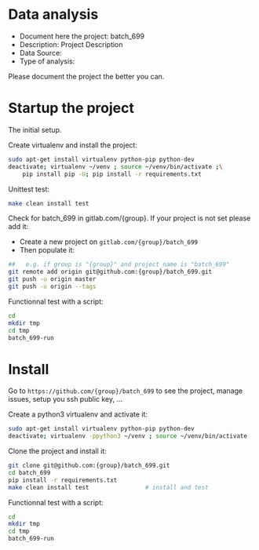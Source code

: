 # Data analysis
- Document here the project: batch_699
- Description: Project Description
- Data Source:
- Type of analysis:

Please document the project the better you can.

# Startup the project

The initial setup.

Create virtualenv and install the project:
```bash
sudo apt-get install virtualenv python-pip python-dev
deactivate; virtualenv ~/venv ; source ~/venv/bin/activate ;\
    pip install pip -U; pip install -r requirements.txt
```

Unittest test:
```bash
make clean install test
```

Check for batch_699 in gitlab.com/{group}.
If your project is not set please add it:

- Create a new project on `gitlab.com/{group}/batch_699`
- Then populate it:

```bash
##   e.g. if group is "{group}" and project_name is "batch_699"
git remote add origin git@github.com:{group}/batch_699.git
git push -u origin master
git push -u origin --tags
```

Functionnal test with a script:

```bash
cd
mkdir tmp
cd tmp
batch_699-run
```

# Install

Go to `https://github.com/{group}/batch_699` to see the project, manage issues,
setup you ssh public key, ...

Create a python3 virtualenv and activate it:

```bash
sudo apt-get install virtualenv python-pip python-dev
deactivate; virtualenv -ppython3 ~/venv ; source ~/venv/bin/activate
```

Clone the project and install it:

```bash
git clone git@github.com:{group}/batch_699.git
cd batch_699
pip install -r requirements.txt
make clean install test                # install and test
```
Functionnal test with a script:

```bash
cd
mkdir tmp
cd tmp
batch_699-run
```
